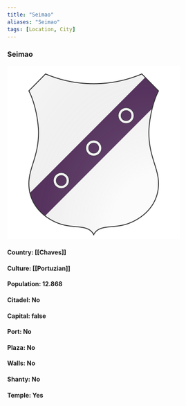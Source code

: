 ```yaml
---
title: "Seimao"
aliases: "Seimao"
tags: [Location, City]
---
```

### Seimao
![](attachment/a463736a0ae5bbc51a2730f0cfe2d2f4.svg)

#### Country: [[Chaves]]

#### Culture: [[Portuzian]]

#### Population: 12.868

#### Citadel: No

#### Capital: false

#### Port: No

#### Plaza: No

#### Walls: No

#### Shanty: No

#### Temple: Yes

